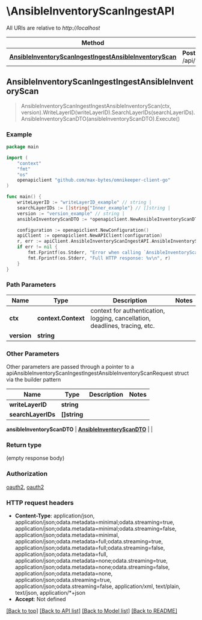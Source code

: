 # \AnsibleInventoryScanIngestAPI

All URIs are relative to *http://localhost*

Method | HTTP request | Description
------------- | ------------- | -------------
[**AnsibleInventoryScanIngestIngestAnsibleInventoryScan**](AnsibleInventoryScanIngestAPI.md#AnsibleInventoryScanIngestIngestAnsibleInventoryScan) | **Post** /api/v{version}/Ingest/AnsibleInventoryScan | 



## AnsibleInventoryScanIngestIngestAnsibleInventoryScan

> AnsibleInventoryScanIngestIngestAnsibleInventoryScan(ctx, version).WriteLayerID(writeLayerID).SearchLayerIDs(searchLayerIDs).AnsibleInventoryScanDTO(ansibleInventoryScanDTO).Execute()



### Example

```go
package main

import (
	"context"
	"fmt"
	"os"
	openapiclient "github.com/max-bytes/omnikeeper-client-go"
)

func main() {
	writeLayerID := "writeLayerID_example" // string | 
	searchLayerIDs := []string{"Inner_example"} // []string | 
	version := "version_example" // string | 
	ansibleInventoryScanDTO := *openapiclient.NewAnsibleInventoryScanDTO(map[string]string{"key": "Inner_example"}, map[string]string{"key": "Inner_example"}, map[string]string{"key": "Inner_example"}, map[string]string{"key": "Inner_example"}) // AnsibleInventoryScanDTO | 

	configuration := openapiclient.NewConfiguration()
	apiClient := openapiclient.NewAPIClient(configuration)
	r, err := apiClient.AnsibleInventoryScanIngestAPI.AnsibleInventoryScanIngestIngestAnsibleInventoryScan(context.Background(), version).WriteLayerID(writeLayerID).SearchLayerIDs(searchLayerIDs).AnsibleInventoryScanDTO(ansibleInventoryScanDTO).Execute()
	if err != nil {
		fmt.Fprintf(os.Stderr, "Error when calling `AnsibleInventoryScanIngestAPI.AnsibleInventoryScanIngestIngestAnsibleInventoryScan``: %v\n", err)
		fmt.Fprintf(os.Stderr, "Full HTTP response: %v\n", r)
	}
}
```

### Path Parameters


Name | Type | Description  | Notes
------------- | ------------- | ------------- | -------------
**ctx** | **context.Context** | context for authentication, logging, cancellation, deadlines, tracing, etc.
**version** | **string** |  | 

### Other Parameters

Other parameters are passed through a pointer to a apiAnsibleInventoryScanIngestIngestAnsibleInventoryScanRequest struct via the builder pattern


Name | Type | Description  | Notes
------------- | ------------- | ------------- | -------------
 **writeLayerID** | **string** |  | 
 **searchLayerIDs** | **[]string** |  | 

 **ansibleInventoryScanDTO** | [**AnsibleInventoryScanDTO**](AnsibleInventoryScanDTO.md) |  | 

### Return type

 (empty response body)

### Authorization

[oauth2](../README.md#oauth2), [oauth2](../README.md#oauth2)

### HTTP request headers

- **Content-Type**: application/json, application/json;odata.metadata=minimal;odata.streaming=true, application/json;odata.metadata=minimal;odata.streaming=false, application/json;odata.metadata=minimal, application/json;odata.metadata=full;odata.streaming=true, application/json;odata.metadata=full;odata.streaming=false, application/json;odata.metadata=full, application/json;odata.metadata=none;odata.streaming=true, application/json;odata.metadata=none;odata.streaming=false, application/json;odata.metadata=none, application/json;odata.streaming=true, application/json;odata.streaming=false, application/xml, text/plain, text/json, application/*+json
- **Accept**: Not defined

[[Back to top]](#) [[Back to API list]](../README.md#documentation-for-api-endpoints)
[[Back to Model list]](../README.md#documentation-for-models)
[[Back to README]](../README.md)

